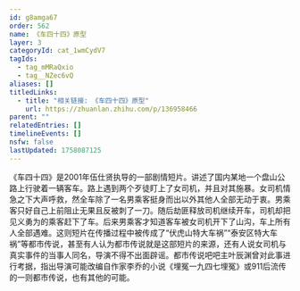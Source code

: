 ```yaml
---
id: g8amga67
order: 562
name: 《车四十四》原型
layer: 3
categoryId: cat_1wmCydV7
tagIds:
  - tag_mMRaQxio
  - tag__NZec6vQ
aliases: []
titledLinks:
  - title: "相关链接: 《车四十四》原型"
    url: https://zhuanlan.zhihu.com/p/136958466
parent: ""
relatedEntries: []
timelineEvents: []
nsfw: false
lastUpdated: 1758087125
---
```


《车四十四》是2001年伍仕贤执导的一部剧情短片。讲述了国内某地一个盘山公路上行驶着一辆客车。路上遇到两个歹徒盯上了女司机，并且对其施暴。女司机情急之下大声呼救，然全车除了一名男乘客挺身而出以外其他人全部无动于衷。男乘客只好自己上前阻止无果且反被刺了一刀。随后劫匪释放司机继续开车，司机却把见义勇为的乘客赶下了车。后来男乘客才知道客车被女司机开下了山沟，车上所有人全部遇难。这则短片在传播过程中被传成了“伏虎山特大车祸”“泰安区特大车祸”等都市传说，甚至有人认为都市传说就是这部短片的来源，还有人说女司机与真实事件的当事人同名，导演不得不出面辟谣。都市传说吧吧主叶辰渊曾对此事进行考据，指出导演可能改编自作家李乔的小说《埋冤一九四七埋冤》或911后流传的一则都市传说，也有其他的可能。